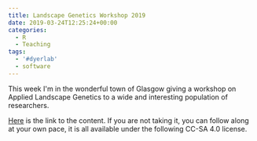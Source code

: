```yaml
---
title: Landscape Genetics Workshop 2019
date: 2019-03-24T12:25:24+00:00
categories:
  - R
  - Teaching
tags:
  - '#dyerlab'
  - software
---
```

This week I'm in the wonderful town of Glasgow giving a workshop on Applied Landscape Genetics to a wide and interesting population of researchers. 

[Here](https://drive.google.com/open?id=1DjbT-WO2pNnAb1AbofQgg1gw9JsatTrY) is the link to the content. If you are not taking it, you can follow along at your own pace, it is all available under the following CC-SA 4.0 license.<figure class="wp-block-image">

[<img src="https://rodneydyer.com/wp-content/uploads/2019/03/Screen-Shot-2019-03-24-at-5.11.33-PM-1024x263.png" alt="" class="wp-image-2261" srcset="https://rodneydyer.com/wp-content/uploads/2019/03/Screen-Shot-2019-03-24-at-5.11.33-PM-1024x263.png 1024w, https://rodneydyer.com/wp-content/uploads/2019/03/Screen-Shot-2019-03-24-at-5.11.33-PM-300x77.png 300w, https://rodneydyer.com/wp-content/uploads/2019/03/Screen-Shot-2019-03-24-at-5.11.33-PM-768x197.png 768w, https://rodneydyer.com/wp-content/uploads/2019/03/Screen-Shot-2019-03-24-at-5.11.33-PM.png 1596w" sizes="(max-width: 1024px) 100vw, 1024px" />](https://creativecommons.org/licenses/by-sa/4.0/)</figure></p>